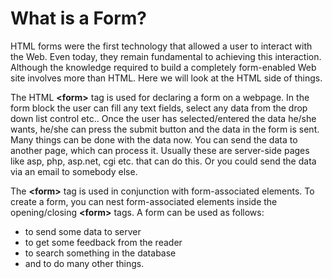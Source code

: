 
# What is a Form?

HTML forms were the first technology that allowed a user to interact with the Web. 
Even today, they remain fundamental to achieving this interaction. Although the knowledge required to build a 
completely form-enabled Web site involves more than HTML. Here we will look at the HTML side of things.

The HTML **&lt;form&gt;** tag is used for declaring a form on a webpage. In the form block the user can fill any text fields, 
select any data from the drop down list control etc.. Once the user has selected/entered the data he/she wants, 
he/she can press the submit button and the data in the form is sent. Many things can be done with the data now. You can send the data to another page, which can process it. Usually these are server-side pages like asp, php, asp.net, cgi etc. that can do this. Or you could send the data via an email to somebody else.


The **&lt;form&gt;** tag is used in conjunction with form-associated elements. To create a form, you can nest 
form-associated elements inside the opening/closing **&lt;form&gt;** tags.
A form can be used as follows:

- to send some data to server
- to get some feedback from the reader
- to search something in the database
- and to do many other things.